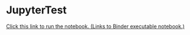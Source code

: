 # JupyterTest
<a href="https://mybinder.org/v2/gh/ProofByExhaustion/JupyterTest/3e93b31c04299c6ec757a9125e4222d7a3ddc276">Click this link to run the notebook. (Links to Binder executable notebook.)</a>

